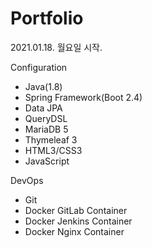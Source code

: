 # Portfolio

2021.01.18. 월요일 시작.


Configuration
- Java(1.8)
- Spring Framework(Boot 2.4)
- Data JPA
- QueryDSL
- MariaDB 5
- Thymeleaf 3
- HTML3/CSS3
- JavaScript


DevOps
- Git
- Docker GitLab Container
- Docker Jenkins Container
- Docker Nginx Container
